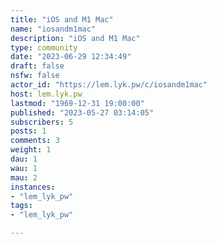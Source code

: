 ```yaml
---
title: "iOS and M1 Mac" 
name: "iosandm1mac"
description: "iOS and M1 Mac"
type: community
date: "2023-06-29 12:34:49"
draft: false
nsfw: false
actor_id: "https://lem.lyk.pw/c/iosandm1mac"
host: lem.lyk.pw
lastmod: "1969-12-31 19:00:00"
published: "2023-05-27 03:14:05"
subscribers: 5
posts: 1
comments: 3
weight: 1
dau: 1
wau: 1
mau: 2
instances:
- "lem_lyk_pw"
tags: 
- "lem_lyk_pw"

---
```

